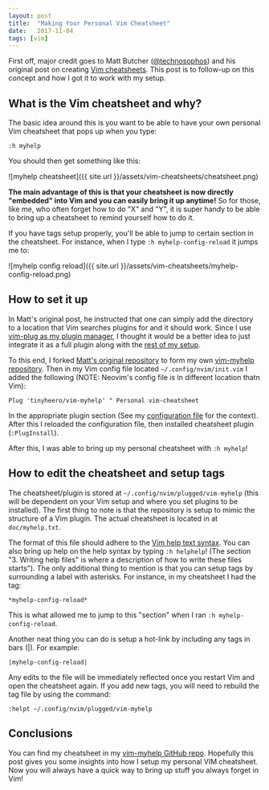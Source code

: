 ```yaml
---
layout: post
title:  "Making Your Personal Vim Cheatsheet"
date:   2017-11-04 
tags: [vim]
---
```


First off, major credit goes to Matt Butcher ([@technosophos](https://twitter.com/technosophos)) 
and his original post on creating [Vim cheatsheets](http://technosophos.com/2014/10/09/create-built-in-Vim-cheatsheet.html). 
This post is to follow-up on this concept and how I got it to work with my 
setup.

## What is the Vim cheatsheet and why?

The basic idea around this is you want to be able to have your own personal Vim 
cheatsheet that pops up when you type:

```
:h myhelp
```

You should then get something like this:

![myhelp cheatsheet]({{ site.url }}/assets/vim-cheatsheets/cheatsheet.png)

**The main advantage of this is that your cheatsheet is now directly "embedded" 
into Vim and you can easily bring it up anytime!** So for those, like me, who 
often forget how to do "X" and "Y", it is super handy to be able to bring up a
cheatsheet to remind yourself how to do it.

If you have tags setup properly, you'll be able to jump to certain section in 
the cheatsheet. For instance, when I type `:h myhelp-config-reload` it jumps 
me to:

![myhelp config reload]({{ site.url }}/assets/vim-cheatsheets/myhelp-config-reload.png)

## How to set it up

In Matt's original post, he instructed that one can simply add the directory to 
a location that Vim searches plugins for and it should work. Since I use 
[vim-plug as my plugin manager](https://github.com/junegunn/vim-plug), I thought 
it would be a better idea to just integrate it as a full plugin along with the 
[rest of my setup](https://github.com/tinyheero/dotfiles/blob/master/nvim.init).

To this end, I forked [Matt's original repository](https://github.com/technosophos/vim-myhelp) 
to form my own [vim-myhelp repository](https://github.com/tinyheero/vim-myhelp).
Then in my Vim config file located `~/.config/nvim/init.vim` I added the 
following (NOTE: Neovim's config file is in different location thatn Vim):

```
Plug 'tinyheero/vim-myhelp' " Personal vim-cheatsheet
```

In the appropriate plugin section (See my [configuration file](https://github.com/tinyheero/dotfiles/blob/master/nvim.init) 
for the context). After this I reloaded the configuration file, then installed
cheatsheet plugin (`:PlugInstall`).

After this, I was able to bring up my personal cheatsheet with `:h myhelp`!

## How to edit the cheatsheet and setup tags

The cheatsheet/plugin is stored at `~/.config/nvim/plugged/vim-myhelp`
(this will be dependent on your Vim setup and where you set plugins to be installed).
The first thing to note is that the repository is setup to mimic the structure
of a Vim plugin. The actual cheatsheet is located in at `doc/myhelp.txt`. 

The format of this file should adhere to the [Vim help text syntax](http://vimdoc.sourceforge.net/htmldoc/helphelp.html).
You can also bring up help on the help syntax by typing `:h helphelp`! (The
section "3. Writing help files" is where a description of how to write these
files starts"). The only additional thing to mention is that you can setup tags
by surrounding a label with asterisks. For instance, in my cheatsheet I had the
tag: 

```
*myhelp-config-reload*
```

This is what allowed me to jump to this "section" when I ran 
`:h myhelp-config-reload`.

Another neat thing you can do is setup a hot-link by including any tags in 
bars (|). For example:

```
|myhelp-config-reload|
```

Any edits to the file will be immediately reflected once you restart Vim and 
open the cheatsheet again. If you add new tags, you will need to rebuild the 
tag file by using the command:

```
:helpt ~/.config/nvim/plugged/vim-myhelp
```

## Conclusions

You can find my cheatsheet in my [vim-myhelp GitHub repo](https://github.com/tinyheero/vim-myhelp).
Hopefully this post gives you some insights into how I setup my personal VIM
cheatsheet. Now you will always have a quick way to bring up stuff you always 
forget in Vim!
